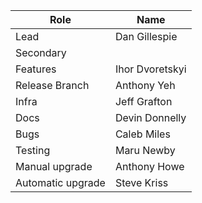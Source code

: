 |  **Role** | **Name** |
|  ------ | ------ |
|  Lead | Dan Gillespie |
|  Secondary |  |
|  Features | Ihor Dvoretskyi |
|  Release Branch | Anthony Yeh |
|  Infra | Jeff Grafton |
|  Docs | Devin Donnelly |
|  Bugs | Caleb Miles |
|  Testing | Maru Newby |
|  Manual upgrade | Anthony Howe |
|  Automatic upgrade | Steve Kriss |
